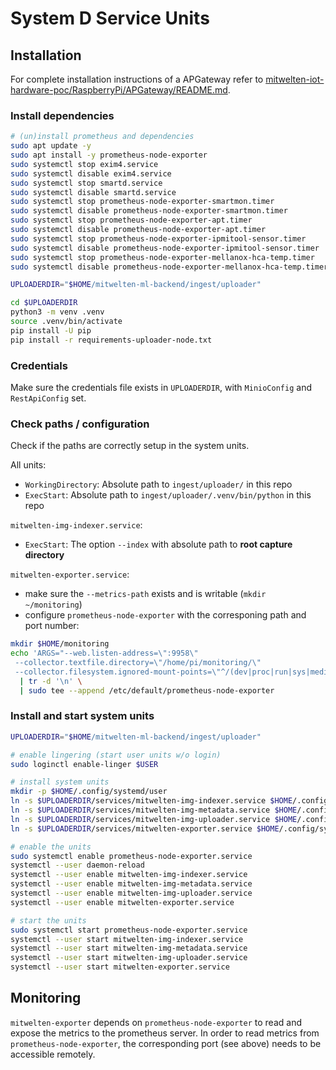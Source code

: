 # System D Service Units

## Installation

For complete installation instructions of a APGateway refer to [mitwelten-iot-hardware-poc/RaspberryPi/APGateway/README.md](https://github.com/mitwelten/mitwelten-iot-hardware-poc/blob/main/RaspberryPi/APGateway/README.md).

### Install dependencies

```bash
# (un)install prometheus and dependencies
sudo apt update -y
sudo apt install -y prometheus-node-exporter
sudo systemctl stop exim4.service
sudo systemctl disable exim4.service
sudo systemctl stop smartd.service
sudo systemctl disable smartd.service
sudo systemctl stop prometheus-node-exporter-smartmon.timer
sudo systemctl disable prometheus-node-exporter-smartmon.timer
sudo systemctl stop prometheus-node-exporter-apt.timer
sudo systemctl disable prometheus-node-exporter-apt.timer
sudo systemctl stop prometheus-node-exporter-ipmitool-sensor.timer
sudo systemctl disable prometheus-node-exporter-ipmitool-sensor.timer
sudo systemctl stop prometheus-node-exporter-mellanox-hca-temp.timer
sudo systemctl disable prometheus-node-exporter-mellanox-hca-temp.timer

UPLOADERDIR="$HOME/mitwelten-ml-backend/ingest/uploader"

cd $UPLOADERDIR
python3 -m venv .venv
source .venv/bin/activate
pip install -U pip
pip install -r requirements-uploader-node.txt
```

### Credentials

Make sure the credentials file exists in `UPLOADERDIR`,
with `MinioConfig` and `RestApiConfig` set.

### Check paths / configuration

Check if the paths are correctly setup in the system units.

All units:

- `WorkingDirectory`: Absolute path to `ingest/uploader/` in this repo
- `ExecStart`: Absolute path to `ingest/uploader/.venv/bin/python` in this repo

`mitwelten-img-indexer.service`:

- `ExecStart`: The option `--index` with absolute path to __root capture directory__

`mitwelten-exporter.service`:

- make sure the `--metrics-path` exists and is writable (`mkdir ~/monitoring`)
- configure `prometheus-node-exporter` with the corresponing path and port number:

```bash
mkdir $HOME/monitoring
echo 'ARGS="--web.listen-address=\":9958\"
 --collector.textfile.directory=\"/home/pi/monitoring/\"
 --collector.filesystem.ignored-mount-points=\"^/(dev|proc|run|sys|media|var/lib/docker)($|/)\""' \
  | tr -d '\n' \
  | sudo tee --append /etc/default/prometheus-node-exporter
```

### Install and start system units

```bash
UPLOADERDIR="$HOME/mitwelten-ml-backend/ingest/uploader"

# enable lingering (start user units w/o login)
sudo loginctl enable-linger $USER

# install system units
mkdir -p $HOME/.config/systemd/user
ln -s $UPLOADERDIR/services/mitwelten-img-indexer.service $HOME/.config/systemd/user/
ln -s $UPLOADERDIR/services/mitwelten-img-metadata.service $HOME/.config/systemd/user/
ln -s $UPLOADERDIR/services/mitwelten-img-uploader.service $HOME/.config/systemd/user/
ln -s $UPLOADERDIR/services/mitwelten-exporter.service $HOME/.config/systemd/user/

# enable the units
sudo systemctl enable prometheus-node-exporter.service
systemctl --user daemon-reload
systemctl --user enable mitwelten-img-indexer.service
systemctl --user enable mitwelten-img-metadata.service
systemctl --user enable mitwelten-img-uploader.service
systemctl --user enable mitwelten-exporter.service

# start the units
sudo systemctl start prometheus-node-exporter.service
systemctl --user start mitwelten-img-indexer.service
systemctl --user start mitwelten-img-metadata.service
systemctl --user start mitwelten-img-uploader.service
systemctl --user start mitwelten-exporter.service
```

## Monitoring

`mitwelten-exporter` depends on `prometheus-node-exporter` to read and expose the metrics to the prometheus server.
In order to read metrics from `prometheus-node-exporter`, the corresponding port (see above) needs to be accessible remotely.

